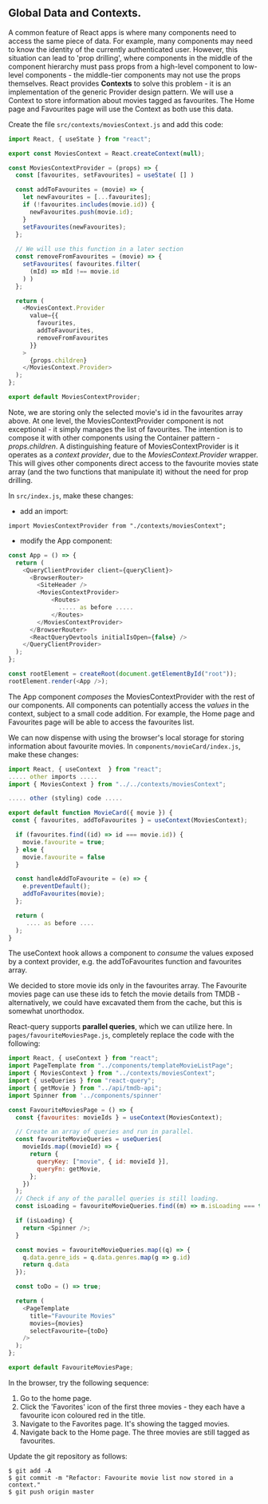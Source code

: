 ## Global Data and Contexts.

A common feature of React apps is where many components need to access the same piece of data. For example, many components may need to know the identity of the currently authenticated user. However, this situation can lead to 'prop drilling', where components in the middle of the component hierarchy must pass props from a high-level component to low-level components - the middle-tier components may not use the props themselves. React provides __Contexts__ to solve this problem - it is an implementation of the generic Provider design pattern. We will use a Context to store information about movies tagged as favourites. The Home page and Favourites page will use the Context as both use this data.

Create the file `src/contexts/moviesContext.js` and add this code:

```js
import React, { useState } from "react";

export const MoviesContext = React.createContext(null);

const MoviesContextProvider = (props) => {
  const [favourites, setFavourites] = useState( [] )

  const addToFavourites = (movie) => {
    let newFavourites = [...favourites];
    if (!favourites.includes(movie.id)) {
      newFavourites.push(movie.id);
    }
    setFavourites(newFavourites);
  };
  
  // We will use this function in a later section
  const removeFromFavourites = (movie) => {
    setFavourites( favourites.filter(
      (mId) => mId !== movie.id
    ) )
  };

  return (
    <MoviesContext.Provider
      value={{
        favourites,
        addToFavourites,
        removeFromFavourites
      }}
    >
      {props.children}
    </MoviesContext.Provider>
  );
};

export default MoviesContextProvider;
```
Note, we are storing only the selected movie's id in the favourites array above. At one level, the MoviesContextProvider component is not exceptional - it simply manages the list of favourites. The intention is to compose it with other components using the Container pattern - _props.children_. A distinguishing feature of MoviesContextProvider is it operates as a _context provider_, due to the _MoviesContext.Provider_ wrapper. This will gives other components direct access to the favourite movies state array (and the two functions that manipulate it) without the need for prop drilling.

In `src/index.js`, make these changes:

- add an import:

```
import MoviesContextProvider from "./contexts/moviesContext";
```

- modify the App component:

```js
const App = () => {
  return (
    <QueryClientProvider client={queryClient}>
      <BrowserRouter>
        <SiteHeader />
        <MoviesContextProvider>
            <Routes>
              ..... as before .....
            </Routes>
        </MoviesContextProvider>
      </BrowserRouter>
      <ReactQueryDevtools initialIsOpen={false} />
    </QueryClientProvider>
  );
};

const rootElement = createRoot(document.getElementById("root"));
rootElement.render(<App />);
```
The App component _composes_ the MoviesContextProvider with the rest of our components. All components can potentially access the _values_ in the context, subject to a small code addition. For example, the Home page and Favourites page will be able to access the favourites list. 

We can now dispense with using the browser's local storage for storing information about favourite movies. In `components/movieCard/index.js`, make these changes:
~~~js
import React, { useContext  } from "react";
..... other imports .....
import { MoviesContext } from "../../contexts/moviesContext";

..... other (styling) code .....

export default function MovieCard({ movie }) {
 const { favourites, addToFavourites } = useContext(MoviesContext);

  if (favourites.find((id) => id === movie.id)) {
    movie.favourite = true;
  } else {
    movie.favourite = false
  }

  const handleAddToFavourite = (e) => {
    e.preventDefault();
    addToFavourites(movie);
  };

  return (
     .... as before ....
  );
}
~~~
The useContext hook allows a component to _consume_ the values exposed by a context provider, e.g. the addToFavourites function and favourites array. 

We decided to store movie ids only in the favourites array. The Favourite movies page can use these ids to fetch the movie details from TMDB - alternatively, we could have excavated them from the cache, but this is somewhat unorthodox.

React-query supports __parallel queries__, which we can utilize here. In `pages/favouriteMoviesPage.js`, completely replace the code with the following:
```js
import React, { useContext } from "react";
import PageTemplate from "../components/templateMovieListPage";
import { MoviesContext } from "../contexts/moviesContext";
import { useQueries } from "react-query";
import { getMovie } from "../api/tmdb-api";
import Spinner from '../components/spinner'

const FavouriteMoviesPage = () => {
  const {favourites: movieIds } = useContext(MoviesContext);

  // Create an array of queries and run in parallel.
  const favouriteMovieQueries = useQueries(
    movieIds.map((movieId) => {
      return {
        queryKey: ["movie", { id: movieId }],
        queryFn: getMovie,
      };
    })
  );
  // Check if any of the parallel queries is still loading.
  const isLoading = favouriteMovieQueries.find((m) => m.isLoading === true);

  if (isLoading) {
    return <Spinner />;
  }

  const movies = favouriteMovieQueries.map((q) => {
    q.data.genre_ids = q.data.genres.map(g => g.id)
    return q.data
  });

  const toDo = () => true;

  return (
    <PageTemplate
      title="Favourite Movies"
      movies={movies}
      selectFavourite={toDo}
    />
  );
};

export default FavouriteMoviesPage;
```

In the browser, try the following sequence:

1. Go to the home page.
1. Click the 'Favorites' icon of the first three movies - they each have a favourite icon coloured red in the title.
1. Navigate to the Favorites page. It's showing the tagged movies.
1. Navigate back to the Home page. The three movies are still tagged as favourites. 

Update the git repository as follows:

```
$ git add -A
$ git commit -m "Refactor: Favourite movie list now stored in a context."
$ git push origin master

```

